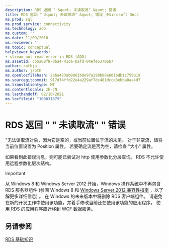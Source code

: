 ```yaml
---
description: RDS 返回 " &quot; 未读取流" &quot; 错误
title: RDS 返回 " &quot; 未读取流" &quot; 错误 |Microsoft Docs
ms.prod: sql
ms.prod_service: connectivity
ms.technology: ado
ms.custom: ''
ms.date: 11/09/2018
ms.reviewer: ''
ms.topic: conceptual
helpviewer_keywords:
- stream not read error in RDS [ADO]
ms.assetid: cb5a68f8-dba4-41da-bafd-04efe53706b7
author: rothja
ms.author: jroth
ms.openlocfilehash: 2aba423ab0861b8e97a298b88e6016db1c759b19
ms.sourcegitcommit: 917df4ffd22e4a229af7dc481dcce3ebba0aa4d7
ms.translationtype: MT
ms.contentlocale: zh-CN
ms.lasthandoff: 02/10/2021
ms.locfileid: "100031879"
---
```

# <a name="rds-returns-quotstream-not-readquot-error"></a>RDS 返回 " &quot; 未读取流" &quot; 错误
"无法读取流对象，因为它是空的，或当前位置位于流的末尾。 对于非空流，请将当前位置设置为 Position 属性。 若要确定流是否为空，请检查 "大小" 属性。  
  
 如果看到此错误消息，则可能已尝试对 http 使用参数化分层查询。 RDS 不允许使用远程参数化层次结构。  
  
> [!IMPORTANT]
>  从 Windows 8 和 Windows Server 2012 开始，Windows 操作系统中不再包含 RDS 服务器组件 (参阅 Windows 8 和 [Windows Server 2012 兼容性指南](https://www.microsoft.com/download/details.aspx?id=27416) ，以了解更多详细信息) 。 在 Windows 的未来版本中将删除 RDS 客户端组件。 请避免在新的开发工作中使用该功能，并着手修改当前还在使用该功能的应用程序。 使用 RDS 的应用程序应迁移到 [WCF 数据服务](/dotnet/framework/wcf/)。  
  
## <a name="see-also"></a>另请参阅  
 [RDS 基础知识](./rds-fundamentals.md)